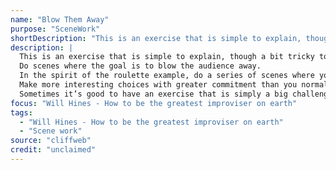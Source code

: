 ```yaml
---
name: "Blow Them Away"
purpose: "SceneWork"
shortDescription: "This is an exercise that is simple to explain, though a bit tricky to do. Do scenes where the goal is to blow the audience away. In the spirit of the roulette example, do a series of scenes where you are trying to blow the audience away with how far things go. Make more interesting choices with greater commitment than you normally think you\u2019re allowed to. Feel your power. (Don\u2019t be physically intrusive.) Sometimes it\u2019s good to have an exercise that is simply a big challenge. Rather than a strict structure, it\u2019s on you to make this happen. Find a way to blow the audience away. You\u2019ll have to get creative. You might want to start slowly, giving yourself room to find new possibilities."
description: |
  This is an exercise that is simple to explain, though a bit tricky to do.
  Do scenes where the goal is to blow the audience away.
  In the spirit of the roulette example, do a series of scenes where you are trying to blow the audience away with how far things go.
  Make more interesting choices with greater commitment than you normally think you’re allowed to. Feel your power. (Don’t be physically intrusive.)
  Sometimes it’s good to have an exercise that is simply a big challenge. Rather than a strict structure, it’s on you to make this happen. Find a way to blow the audience away. You’ll have to get creative. You might want to start slowly, giving yourself room to find new possibilities.
focus: "Will Hines - How to be the greatest improviser on earth"
tags:
  - "Will Hines - How to be the greatest improviser on earth"
  - "Scene work"
source: "cliffweb"
credit: "unclaimed"
---
```

